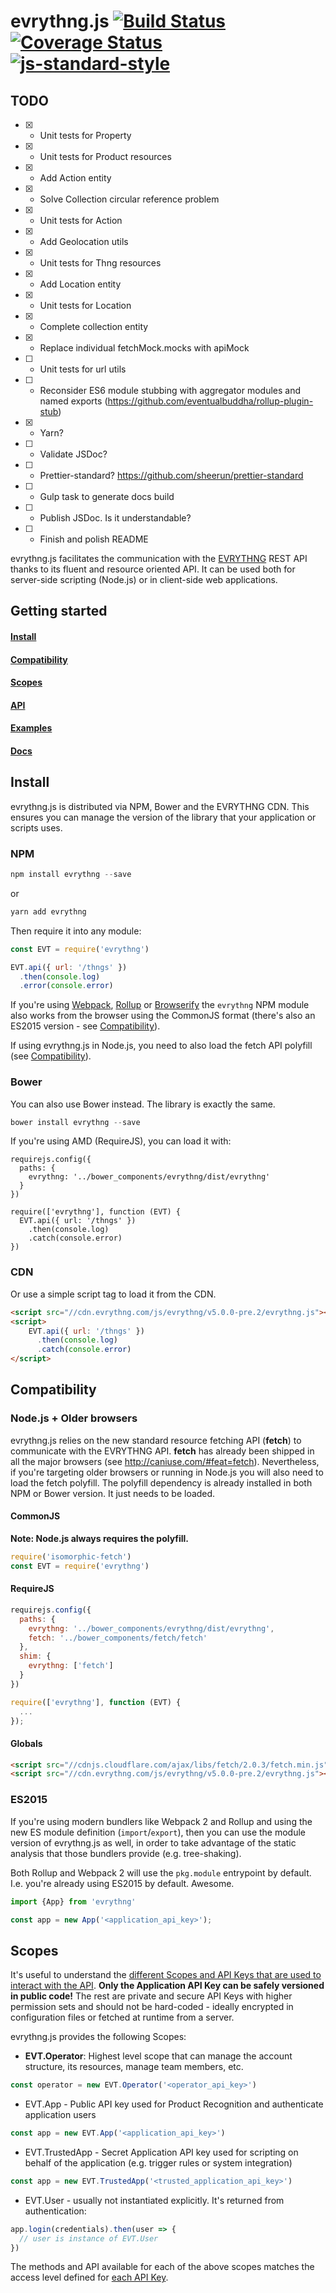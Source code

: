 # evrythng.js [![Build Status](https://travis-ci.org/evrythng/evrythng.js.svg?branch=v5.x)](https://travis-ci.org/evrythng/evrythng.js) [![Coverage Status](https://coveralls.io/repos/github/evrythng/evrythng.js/badge.svg?branch=v5.x)](https://coveralls.io/github/evrythng/evrythng.js?branch=v5.x) [![js-standard-style](https://img.shields.io/badge/code%20style-standard-brightgreen.svg)](http://standardjs.com/)

## TODO
* [x] - Unit tests for Property
* [x] - Unit tests for Product resources
* [x] - Add Action entity
* [x] - Solve Collection circular reference problem
* [x] - Unit tests for Action
* [x] - Add Geolocation utils
* [x] - Unit tests for Thng resources
* [x] - Add Location entity
* [x] - Unit tests for Location
* [x] - Complete collection entity
* [x] - Replace individual fetchMock.mocks with apiMock
* [ ] - Unit tests for url utils
* [ ] - Reconsider ES6 module stubbing with aggregator modules and named exports (https://github.com/eventualbuddha/rollup-plugin-stub)
* [x] - Yarn?
* [ ] - Validate JSDoc?
* [ ] - Prettier-standard? https://github.com/sheerun/prettier-standard
* [ ] - Gulp task to generate docs build
* [ ] - Publish JSDoc. Is it understandable?
* [ ] - Finish and polish README

evrythng.js facilitates the communication with the [EVRYTHNG](https://developers.evrythng.com) REST API thanks to its fluent and
resource oriented API. It can be used both for server-side scripting (Node.js) or in client-side web applications.

## Getting started

#### [Install](#install)
#### [Compatibility](#compatibility)
#### [Scopes](#scopes)
#### [API](#api)
#### [Examples](#examples)
#### [Docs](#docs)

## Install

evrythng.js is distributed via NPM, Bower and the EVRYTHNG CDN. This ensures you can manage the version of the library that your
application or scripts uses.

### NPM

```javascript
npm install evrythng --save
```

or

```javascript
yarn add evrythng
```

Then require it into any module:

```javascript
const EVT = require('evrythng')

EVT.api({ url: '/thngs' })
  .then(console.log)
  .error(console.error)
```

If you're using [Webpack](https://webpack.js.org/), [Rollup](https://rollupjs.org/) or [Browserify](http://browserify.org/)
the `evrythng` NPM module also works from the browser using the CommonJS format (there's also an ES2015 version - see [Compatibility](#compatibility)).

If using evrythng.js in Node.js, you need to also load the fetch API polyfill (see [Compatibility](#compatibility)).

### Bower

You can also use Bower instead. The library is exactly the same.

```javascript
bower install evrythng --save
```

If you're using AMD (RequireJS), you can load it with:

```
requirejs.config({
  paths: {
    evrythng: '../bower_components/evrythng/dist/evrythng'
  }
})

require(['evrythng'], function (EVT) {
  EVT.api({ url: '/thngs' })
    .then(console.log)
    .catch(console.error)
})
```

### CDN

Or use a simple script tag to load it from the CDN.

```html
<script src="//cdn.evrythng.com/js/evrythng/v5.0.0-pre.2/evrythng.js"></script>
<script>
    EVT.api({ url: '/thngs' })
      .then(console.log)
      .catch(console.error)
</script>
```

## Compatibility

### Node.js + Older browsers

evrythng.js relies on the new standard resource fetching API (**fetch**) to communicate with the EVRYTHNG API. **fetch** has already
been shipped in all the major browsers (see http://caniuse.com/#feat=fetch). Nevertheless, if you're targeting older browsers or
running in Node.js you will also need to load the fetch polyfill. The polyfill dependency is already installed in both NPM or Bower
version. It just needs to be loaded.

#### CommonJS

**Note: Node.js always requires the polyfill.**

```javascript
require('isomorphic-fetch')
const EVT = require('evrythng')
```

#### RequireJS

```javascript
requirejs.config({
  paths: {
    evrythng: '../bower_components/evrythng/dist/evrythng',
    fetch: '../bower_components/fetch/fetch'
  },
  shim: {
    evrythng: ['fetch']
  }
})

require(['evrythng'], function (EVT) {
  ...
});
```

#### Globals

```html
<script src="//cdnjs.cloudflare.com/ajax/libs/fetch/2.0.3/fetch.min.js"></script>
<script src="//cdn.evrythng.com/js/evrythng/v5.0.0-pre.2/evrythng.js"></script>
```

### ES2015

If you're using modern bundlers like Webpack 2 and Rollup and using the new ES module definition (`import`/`export`), then you can
use the module version of evrythng.js as well, in order to take advantage of the static analysis that those bundlers provide
(e.g. tree-shaking).

Both Rollup and Webpack 2 will use the `pkg.module` entrypoint by default. I.e. you're already using ES2015 by default. Awesome.

```javascript
import {App} from 'evrythng'

const app = new App('<application_api_key>');
```

## Scopes

It's useful to understand the [different Scopes and API Keys that are used to interact with the API](https://developers.evrythng.com/docs/api-scope-and-key-permissions).
**Only the Application API Key can be safely versioned in public code!** The rest are private and secure API Keys with higher
permission sets and should not be hard-coded - ideally encrypted in configuration files or fetched at runtime from a server.

evrythng.js provides the following Scopes:

* **EVT.Operator**: Highest level scope that can manage the account structure, its resources, manage team members, etc.

```javascript
const operator = new EVT.Operator('<operator_api_key>')
```

* EVT.App - Public API key used for Product Recognition and authenticate application users

```javascript
const app = new EVT.App('<application_api_key>')
```

* EVT.TrustedApp - Secret Application API key used for scripting on behalf of the application (e.g. trigger rules or system integration)

```javascript
const app = new EVT.TrustedApp('<trusted_application_api_key>')
```

* EVT.User - usually not instantiated explicitly. It's returned from authentication:

```javascript
app.login(credentials).then(user => {
  // user is instance of EVT.User
})
```

The methods and API available for each of the above scopes matches the access level defined for
[each API Key](https://developers.evrythng.com/docs/api-scope-and-key-permissions).